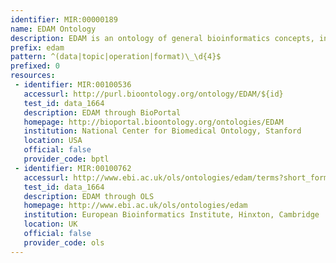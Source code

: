 ```yaml
---
identifier: MIR:00000189
name: EDAM Ontology
description: EDAM is an ontology of general bioinformatics concepts, including topics, data types, formats, identifiers and operations. EDAM provides a controlled vocabulary for the description, in semantic terms, of things such as: web services (e.g. WSDL files), applications, tool collections and packages, work-benches and workflow software, databases and ontologies, XSD data schema and data objects, data syntax and file formats, web portals and pages, resource catalogues and documents (such as scientific publications).
prefix: edam
pattern: ^(data|topic|operation|format)\_\d{4}$
prefixed: 0
resources:
 - identifier: MIR:00100536
   accessurl: http://purl.bioontology.org/ontology/EDAM/${id}
   test_id: data_1664
   description: EDAM through BioPortal
   homepage: http://bioportal.bioontology.org/ontologies/EDAM
   institution: National Center for Biomedical Ontology, Stanford
   location: USA
   official: false
   provider_code: bptl
 - identifier: MIR:00100762
   accessurl: http://www.ebi.ac.uk/ols/ontologies/edam/terms?short_form=${id}
   test_id: data_1664
   description: EDAM through OLS
   homepage: http://www.ebi.ac.uk/ols/ontologies/edam
   institution: European Bioinformatics Institute, Hinxton, Cambridge
   location: UK
   official: false
   provider_code: ols
---
```

